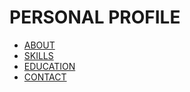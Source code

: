 # PERSONAL PROFILE
- [ABOUT](index.html)
- [SKILLS](index.html)
- [EDUCATION](index.html)
- [CONTACT](index.html)

